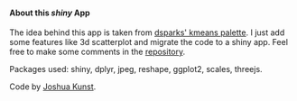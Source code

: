 #### About this *shiny* App

The idea behind this app is taken from [dsparks' kmeans palette](https://gist.github.com/dsparks/3980277). I just add some features like 3d scatterplot and migrate the code to a shiny app. Feel free to make some comments in the [repository](https://github.com/jbkunst/shiny-apps).

Packages used: shiny, dplyr, jpeg, reshape, ggplot2, scales, threejs.

Code by [Joshua Kunst](http://jkunst.com).

